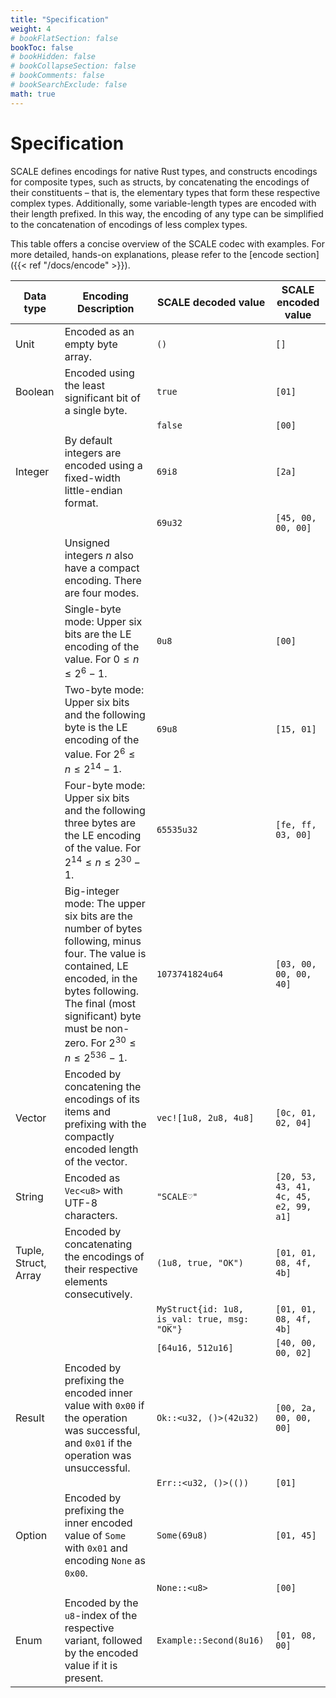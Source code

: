 ```yaml
---
title: "Specification"
weight: 4
# bookFlatSection: false
bookToc: false
# bookHidden: false
# bookCollapseSection: false
# bookComments: false
# bookSearchExclude: false
math: true
---
```


# Specification

SCALE defines encodings for native Rust types, and constructs encodings for composite types, such as structs, by concatenating the encodings of their constituents – that is, the elementary types that form these respective complex types. Additionally, some variable-length types are encoded with their length prefixed. In this way, the encoding of any type can be simplified to the concatenation of encodings of less complex types.

This table offers a concise overview of the SCALE codec with examples. For more detailed, hands-on explanations, please refer to the [encode section]({{< ref "/docs/encode" >}}).

| Data type | Encoding Description |  SCALE decoded value	| SCALE encoded value |
| --        | --          | -- | -- |
| Unit | Encoded as an empty byte array. | `()` | `[]` |
| Boolean    | Encoded using the least significant bit of a single byte. | `true` | `[01]` |
|           |                                                           | `false`| `[00]` |
| Integer | By default integers are encoded using a fixed-width little-endian format. | `69i8` | `[2a]` |
|         |                                                                      | `69u32`| `[45, 00, 00, 00]`|
|         | Unsigned integers $n$ also have a compact encoding. There are four modes. | | | |
|         | Single-byte mode: Upper six bits are the LE encoding of the value. For $0 \leq n \leq 2^6 - 1$. |`0u8` | `[00]` |
|         | Two-byte mode: Upper six bits and the following byte is the LE encoding of the value. For $2^6 \leq n \leq 2^{14} - 1$. |`69u8` | `[15, 01]` | 
|         | Four-byte mode: Upper six bits and the following three bytes are the LE encoding of the value. For $2^{14} \leq n \leq 2^{30} - 1$. |`65535u32` | `[fe, ff, 03, 00]` |
|         | Big-integer mode: The upper six bits are the number of bytes following, minus four. The value is contained, LE encoded, in the bytes following. The final (most significant) byte must be non-zero. For $2^{30} \leq n \leq 2^{536} - 1$. |`1073741824u64` | `[03, 00, 00, 00, 40]` |
| Vector | Encoded by concatening the encodings of its items and prefixing with the compactly encoded length of the vector. |`vec![1u8, 2u8, 4u8]` | `[0c, 01, 02, 04]` |
| String | Encoded as `Vec<u8>` with UTF-8 characters. | `"SCALE♡"` | `[20, 53, 43, 41, 4c, 45, e2, 99, a1]` |
| Tuple, Struct, Array | Encoded by concatenating the encodings of their respective elements consecutively. |`(1u8, true, "OK")` | `[01, 01, 08, 4f, 4b]` |
| | | `MyStruct{id: 1u8, is_val: true, msg: "OK"}`| `[01, 01, 08, 4f, 4b]` |
| | |`[64u16, 512u16]` | `[40, 00, 00, 02]` |
| Result | Encoded by prefixing the encoded inner value with `0x00` if the operation was successful, and `0x01` if the operation was unsuccessful. |`Ok::<u32, ()>(42u32)` | `[00, 2a, 00, 00, 00]` |
| |  |`Err::<u32, ()>(())` | `[01]` |
| Option | Encoded by prefixing the inner encoded value of `Some` with `0x01` and encoding `None` as `0x00`. |`Some(69u8)` | `[01, 45]` |
|  |  | `None::<u8>` | `[00]` |
| Enum | Encoded by the `u8`-index of the respective variant, followed by the encoded value if it is present. | `Example::Second(8u16)` | `[01, 08, 00]`|